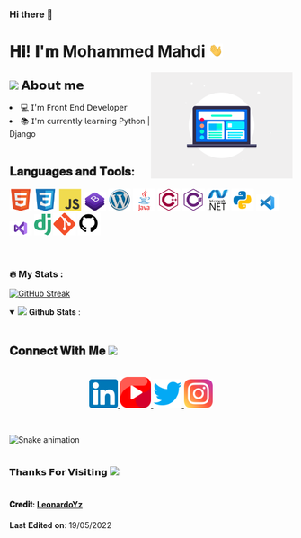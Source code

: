 ### Hi there 👋

<!--
**PilotM5/PilotM5** is a ✨ _special_ ✨ repository because its `README.md` (this file) appears on your GitHub profile.

Here are some ideas to get you started:

- 🔭 I’m currently working on ...
- 🌱 I’m currently learning ...
- 👯 I’m looking to collaborate on ...
- 🤔 I’m looking for help with ...
- 💬 Ask me about ...
- 📫 How to reach me: ...
- 😄 Pronouns: ...
- ⚡ Fun fact: ...
-->
<h1> 𝐇𝐢! 𝐈'𝐦 Mohammed Mahdi <img src="https://github.com/LeonardoYz/LeonardoYz/blob/main/assets/Hi.gif" width="25"></h1>
<img align="right" width="50%" src="https://github.com/LeonardoYz/LeonardoYz/blob/main/assets/responsive-design-image.gif">

<h2> <img src="https://emoji.gg/assets/emoji/7279-vibecat.gif" width="24"/> 𝗔𝗯𝗼𝘂𝘁 𝗺𝗲 </h2>

<li> 💻 𝖨'𝗆 𝖥𝗋𝗈𝗇𝗍 𝖤𝗇𝖽 𝖣𝖾𝗏𝖾𝗅𝗈𝗉𝖾𝗋 </li>
<li> 📚 𝖨'𝗆 𝖼𝗎𝗋𝗋𝖾𝗇𝗍𝗅𝗒 𝗅𝖾𝖺𝗋𝗇𝗂𝗇𝗀 Python | Django </li>


<br/>
<h2>𝐋𝐚𝐧𝐠𝐮𝐚𝐠𝐞𝐬 𝐚𝐧𝐝 𝐓𝐨𝐨𝐥𝐬:</h2>
<code><img width="40" src="https://github.com/LeonardoYz/LeonardoYz/blob/main/assets/HTML.svg"></code>
<code><img width="40" src="https://github.com/LeonardoYz/LeonardoYz/blob/main/assets/CSS.svg"></code>
<code><img width="40" src="https://github.com/LeonardoYz/LeonardoYz/blob/main/assets/JS.svg"></code>
<code><img width="40" src="https://github.com/PilotM5/PilotM5/blob/main/img/bs.png"></code>
<code><img width="40" src="https://github.com/PilotM5/PilotM5/blob/main/img/wordpress.png"></code>
<code><img width="40" src="https://github.com/devicons/devicon/blob/master/icons/java/java-original-wordmark.svg"></code>
<code><img width="40" src="https://github.com/devicons/devicon/blob/master/icons/cplusplus/cplusplus-line.svg"></code>
<code><img width="40" src="https://github.com/devicons/devicon/blob/master/icons/csharp/csharp-line.svg"></code>
<code><img width="40" src="https://github.com/devicons/devicon/blob/master/icons/dot-net/dot-net-original-wordmark.svg"></code>
<code><img width="40" src="https://github.com/PilotM5/PilotM5/blob/main/img/python.webp"></code>
<code><img width="40" src="https://github.com/PilotM5/PilotM5/blob/main/img/VS.png"></code>
<code><img width="40" src="https://github.com/PilotM5/PilotM5/blob/main/img/visual-studio.png"></code>
<code><img width="30" src="https://github.com/PilotM5/PilotM5/blob/main/img/dj.png"></code>
<code><img width="40" src="https://github.com/LeonardoYz/LeonardoYz/blob/main/assets/git.svg"></code>
<code><img width="40" src="https://github.com/PilotM5/PilotM5/blob/main/img/github.png"></code>
<br/>
<br/>

#
### :fire: My Stats :
[![GitHub Streak](http://github-readme-streak-stats.herokuapp.com?user=aljanabi00&theme=dark&date_format=M%20j%5B%2C%20Y%5D)](https://git.io/streak-stats)

<!-- [![Top Langs](https://github-readme-stats.vercel.app/api/top-langs/?username=aljanabi00&layout=compact&theme=vision-friendly-dark)](https://github.com/anuraghazra/github-readme-stats) -->


 <details open="">
<summary>
  <img src="https://media.giphy.com/media/cj87CxfRtrUifF3Ryk/giphy.gif" height="25">
  <span> 𝐆𝐢𝐭𝐡𝐮𝐛 𝐒𝐭𝐚𝐭𝐬 : </span>
</summary>
<br> 

<!-- <p align="center">
  <a href="https://github.com/LeonardoYz" target="_blank">
    <img width="400em" src="https://github-readme-stats.vercel.app/api?username=LeonardoYz&show_icons=true&theme=react" alt="LeonardoYz's Stats" />
    <img width="335em" src="https://github-readme-stats.vercel.app/api/top-langs/?username=LeonardoYz&layout=compact&theme=react" alt="Most Used Languages" />
  </a>
</p>
</details>
<br> -->

<h2>
  𝐂𝐨𝐧𝐧𝐞𝐜𝐭 𝐖𝐢𝐭𝐡 𝐌𝐞
  <a target="_blank">
    <img src="https://media.tenor.com/images/22f42c11b612b041b4038573dca18a2d/tenor.gif" height="25px" style="max-width:100%;">
  </a>
</h2>

<p align="center">
  <br>
  <a href="https://www.linkedin.com/feed/" target="_blank">
    <code><img width="51" src="https://github.com/LeonardoYz/LeonardoYz/blob/main/assets/linkedIn.png"/></code>
  </a>
  <a href="https://youtube.com/channel/UCuM4Nt5zhhCAW_Jvge9cMKQ" target="_blank">
    <code><img width="55" src="https://github.com/PilotM5/PilotM5/blob/main/img/youtube.png"/></code>
  </a>
  <a href="https://twitter.com/Pilot_M55?t=KwU76QjG7ZRIOksk1fpmlQ&s=09" target="_blank">
    <code><img width="51" src="https://github.com/PilotM5/PilotM5/blob/main/img/twitter.png"/></code>
  </a>
  <a href="https://instagram.com/pilot_m5?igshid=YmMyMTA2M2Y=" target="_blank">
    <code><img width="51" src="https://github.com/PilotM5/PilotM5/blob/main/img/instagram.png"/></code>
  </a>
</p>
<br/>


  ![Snake animation](https://github.com/LeonardoYz/LeonardoYz/blob/output/github-contribution-grid-snake.svg)

#

<h3>𝗧𝗵𝗮𝗻𝗸𝘀 𝗙𝗼𝗿 𝗩𝗶𝘀𝗶𝘁𝗶𝗻𝗴 <img height="40" src="https://emoji.gg/assets/emoji/7333-parrotdance.gif"></h3>

#

<h4>𝐂𝐫𝐞𝐝𝐢𝐭: <a href="https://github.com/LeonardoYz">LeonardoYz</a></h4>
<p> 𝐋𝐚𝐬𝐭 𝐄𝐝𝐢𝐭𝐞𝐝 𝐨𝐧: 19/05/2022 </p>

